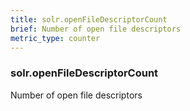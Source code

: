 ```yaml
---
title: solr.openFileDescriptorCount
brief: Number of open file descriptors
metric_type: counter
---
```

### solr.openFileDescriptorCount

Number of open file descriptors